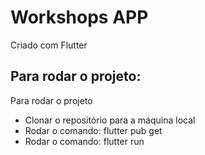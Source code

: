 # Workshops APP

Criado com Flutter

## Para rodar o projeto:

Para rodar o projeto

- Clonar o repositório para a máquina local
- Rodar o comando: flutter pub get
- Rodar o comando: flutter run
